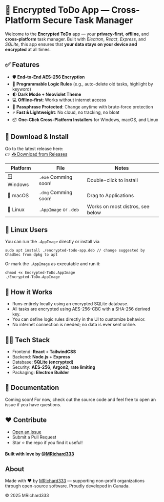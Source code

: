 # 🔐 Encrypted ToDo App — Cross-Platform Secure Task Manager

Welcome to the **Encrypted ToDo** app — your **privacy-first**, **offline**, and **cross-platform** task manager. Built with _Electron_, _React_, _Express_, and _SQLite_, this app ensures that **your data stays on your device and encrypted** at all times.

## ✅ Features

*   🛡️ **End-to-End AES-256 Encryption**
*   🧠 **Programmable Logic Rules** (e.g., auto-delete old tasks, highlight by keyword)
*   🌓 **Dark Mode + Neoviolet Theme**
*   💻 **Offline-first**: Works without internet access
*   🔐 **Passphrase Protected**: Change anytime with brute-force protection
*   ⚡ **Fast & Lightweight**: No cloud, no tracking, no bloat
*   📦 **One-Click Cross-Platform Installers** for Windows, macOS, and Linux

## 🚀 Download & Install

Go to the latest release here:  
👉 [📥 Download from Releases](https://github.com/MRichard333/Encryped-Notetask-MRichard333/releases/tag/Crossplatform)

| Platform | File | Notes |
| --- | --- | --- |
| 🪟 Windows | `.exe` Comming soon!| Double-click to install |
| 🍎 macOS | `.dmg` Comming soon! | Drag to Applications |
| 🐧 Linux | `.AppImage` or `.deb` | Works on most distros, see below |

## 🐧 Linux Users

You can run the `.AppImage` directly or install via:

```
sudo apt install ./encrypted-todo-app.deb // change suggested by ChadSec from dpkg to apt
```

Or mark the `.AppImage` as executable and run it:

```
chmod +x Encrypted-ToDo.AppImage
./Encrypted-ToDo.AppImage
```

## 🧠 How it Works

*   Runs entirely locally using an encrypted SQLite database.
*   All tasks are encrypted using AES-256-CBC with a SHA-256 derived key.
*   You can define logic rules directly in the UI to customize behavior.
*   No internet connection is needed; no data is ever sent online.

## 👨‍💻 Tech Stack

*   Frontend: **React + TailwindCSS**
*   Backend: **Node.js + Express**
*   Database: **SQLite (encrypted)**
*   Security: **AES-256**, **Argon2**, **rate limiting**
*   Packaging: **Electron Builder**

## 📖 Documentation

Coming soon! For now, check out the source code and feel free to open an issue if you have questions.

## ❤️ Contribute

*   [Open an Issue](https://github.com/MRichard333/Encryped-Notetask-MRichard333/issues)
*   Submit a Pull Request
*   Star ⭐ the repo if you find it useful!


**Built with love by [@MRichard333](https://github.com/MRichard333)**

## About

Made with ❤️ by [MRichard333](https://MRichard333.com) — supporting non-profit organizations through open-source software. Proudly developed in Canada.

© 2025 MRichard333
